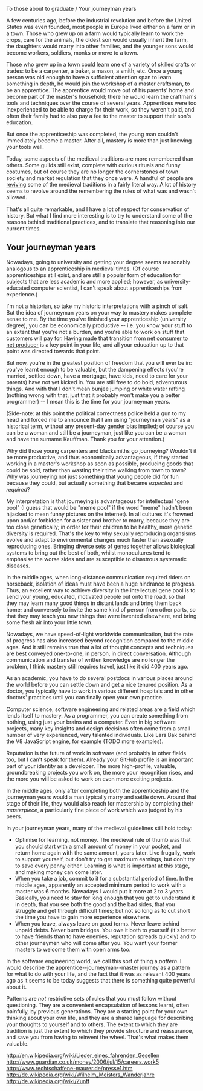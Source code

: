 To those about to graduate / Your journeyman years


A few centuries ago, before the industrial revolution and before the United States was even founded,
most people in Europe lived either on a farm or in a town. Those who grew up on a farm would
typically learn to work the crops, care for the animals, the oldest son would usually inherit the
farm, the daughters would marry into other families, and the younger sons would become workers,
soldiers, monks or move to a town.

Those who grew up in a town could learn one of a variety of skilled crafts or trades: to be a
carpenter, a baker, a mason, a smith, etc. Once a young person was old enough to have a sufficient
attention span to learn something in depth, he would join the workshop of a master craftsman, to be
an apprentice. The apprentice would move out of his parents' home and become part of the master's
household; there he would learn the craftman's tools and techniques over the course of several
years. Apprentices were too inexperienced to be able to charge for their work, so they weren't paid,
and often their family had to also pay a fee to the master to support their son's education.

But once the apprenticeship was completed, the young man couldn't immediately become a master. After
all, mastery is more than just knowing your tools well.


Today, some aspects of the medieval traditions are more remembered than others. Some guilds still
exist, complete with curious rituals and funny costumes, but of course they are no longer the
cornerstones of town society and market regulation that they once were. A handful of people are
[reviving](http://www.guardian.co.uk/money/2006/jul/15/careers.work5) some of the medieval
traditions in a fairly literal way. A lot of history seems to revolve around the remembering the
rules of what was and wasn't allowed.

That's all quite remarkable, and I have a lot of respect for conservation of history. But what I
find more interesting is to try to understand some of the reasons behind traditional practices, and
to translate that reasoning into our current times.


Your journeyman years
---------------------

Nowadays, going to university and getting your degree seems reasonably analogous to an
apprenticeship in medieval times. (Of course apprenticeships still exist, and are still a popular
form of education for subjects that are less academic and more applied; however, as
university-educated computer scientist, I can't speak about apprenticeships from experience.)

I'm not a historian, so take my historic interpretations with a pinch of salt. But the idea of
journeyman years on your way to mastery makes complete sense to me. By the time you've finished your
apprenticeship (university degree), you can be economically productive -- i.e. you know your stuff
to an extent that you're not a burden, and you're able to work on stuff that customers will pay for.
Having made that transition from [net consumer to net producer](http://www.paulgraham.com/hiring.html)
is a key point in your life, and all your education up to that point was directed towards that
point.

But now, you're in the greatest position of freedom that you will ever be in: you've learnt enough
to be valuable, but the dampening effects (you're married, settled down, have a mortgage, have kids,
need to care for your parents) have not yet kicked in. You are still free to do bold, adventurous
things. And with that I don't mean bunjee jumping or white water rafting (nothing wrong with that,
just that it probably won't make you a better programmer) -- I mean this is the time for your
journeyman years.

(Side-note: at this point the political correctness police held a gun to my head and forced me to
announce that I am using "journeyman years" as a historical term, without any present-day gender
bias implied; of course you can be a woman and still be a journeyman, just like you can be a woman
and have the surname Kauffman. Thank you for your attention.)

Why did those young carpenters and blacksmiths go journeying? Wouldn't it be more productive, and
thus economically advantageous, if they started working in a master's workshop as soon as possible,
producing goods that could be sold, rather than wasting their time walking from town to town? Why
was journeying not just something that young people did for fun because they could, but actually
something that became *expected* and *required*?

My interpretation is that journeying is advantageous for intellectual "gene pool" (I guess that
would be "meme pool" if the word "meme" hadn't been hijacked to mean funny pictures on the
internet). In all cultures it's frowned upon and/or forbidden for a sister and brother to marry,
because they are too close genetically; in order for their children to be healthy, more genetic
diversity is required. That's the key to why sexually reproducing organsisms evolve and adapt to
environmental changes much faster than asexually reproducing ones. Bringing diverse sets of genes
together allows biological systems to bring out the best of both, whilst monocultures tend to
emphasise the worse sides and are susceptible to disastrous systematic diseases.

In the middle ages, when long-distance communication required riders on horseback, isolation of
ideas must have been a huge hindrance to progress. Thus, an excellent way to achieve diversity in
the intellectual gene pool is to send your young, educated, motivated people out onto the road, so
that they may learn many good things in distant lands and bring them back home; and conversely to
invite the same kind of person from other parts, so that they may teach you new things that were
invented elsewhere, and bring some fresh air into your little town.

Nowadays, we have speed-of-light worldwide communication, but the rate of progress has also
increased beyond recognition compared to the middle ages. And it still remains true that a lot of
thought concepts and techniques are best conveyed one-to-one, in person, in direct conversation.
Although communication and transfer of written knowledge are no longer the problem, I think mastery
still requires travel, just like it did 400 years ago.

As an academic, you have to do several postdocs in various places around the world before you can
settle down and get a nice tenured position. As a doctor, you typically have to work in various
different hospitals and in other doctors' practices until you can finally open your own practice.

Computer science, software engineering and related areas are a field which lends itself to mastery.
As a programmer, you can create something from nothing, using just your brains and a computer. Even
in big software projects, many key insights and design decisions often come from a small number of
very experienced, very talented individuals. Like Lars Bak behind the V8 JavaScript engine, for
example (TODO more examples).

Reputation is the future of work in software (and probably in other fields too, but I can't speak
for them). Already your GitHub profile is an important part of your identity as a developer. The
more high-profile, valuable, groundbreaking projects you work on, the more your recognition rises,
and the more you will be asked to work on even more exciting projects.

In the middle ages, only after completing both the apprenticeship and the journeyman years would a
man typically marry and settle down. Around that stage of their life, they would also reach for
mastership by completing their *masterpiece*, a particularly fine piece of work which was judged by
his peers.


In your journeyman years, many of the medieval guidelines still hold today:

* Optimise for learning, not money. The medieval rule of thumb was that you should start with a
  small amount of money in your pocket, and return home again with the same amount, years later.
  Live frugally, work to support yourself, but don't try to get maximum earnings, but don't try to
  save every penny either. Learning is what is important at this stage, and making money can come
  later.
* When you take a job, commit to it for a substantial period of time. In the middle ages, apparently
  an accepted minimum period to work with a master was 6 months. Nowadays I would put it more at 2
  to 3 years. Basically, you need to stay for long enough that you get to understand it in depth,
  that you see both the good and the bad sides, that you struggle and get through difficult times;
  but not so long as to cut short the time you have to gain more experience elsewhere.
* When you leave, always leave on good terms. Never leave behind unpaid debts. Never burn bridges.
  You owe it both to yourself (it's better to have friends than to have enemies, reputation spreads
  quickly) and to other journeymen who will come after you. You want your former masters to welcome
  them with open arms too.


In the software engineering world, we call this sort of thing a *pattern*. I would describe the
apprentice--journeyman--master journey as a pattern for what to do with your life, and the fact that
it was as relevant 400 years ago as it seems to be today suggests that there is something quite
powerful about it.

Patterns are *not* restrictive sets of rules that you must follow without questioning. They are a
convenient encapsulation of lessons learnt, often painfully, by previous generations. They are a
starting point for your own thinking about your own life, and they are a shared language for
describing your thoughts to yourself and to others. The extent to which they are tradition is just
the extent to which they provide structure and reassurance, and save you from having to reinvent the
wheel. That's what makes them valuable.


http://en.wikipedia.org/wiki/Lieder_eines_fahrenden_Gesellen
http://www.guardian.co.uk/money/2006/jul/15/careers.work5
http://www.rechtschaffene-maurer.de/presse1.htm
http://de.wikipedia.org/wiki/Wilhelm_Meisters_Wanderjahre
http://de.wikipedia.org/wiki/Zunft
